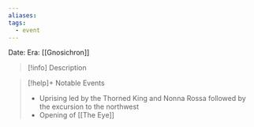 ```yaml
---
aliases: 
tags:
  - event
---
```

Date:
Era: [[Gnosichron]]

>[!info] Description

>[!help]+ Notable Events
>- Uprising led by the Thorned King and Nonna Rossa followed by the excursion to the northwest
>- Opening of [[The Eye]]